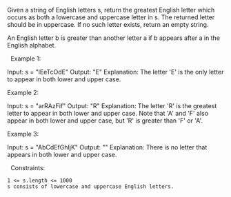 Given a string of English letters s, return the greatest English letter which occurs as both a lowercase and uppercase letter in s. The returned letter should be in uppercase. If no such letter exists, return an empty string.

An English letter b is greater than another letter a if b appears after a in the English alphabet.

 
Example 1:

Input: s = "lEeTcOdE"
Output: "E"
Explanation:
The letter 'E' is the only letter to appear in both lower and upper case.


Example 2:

Input: s = "arRAzFif"
Output: "R"
Explanation:
The letter 'R' is the greatest letter to appear in both lower and upper case.
Note that 'A' and 'F' also appear in both lower and upper case, but 'R' is greater than 'F' or 'A'.


Example 3:

Input: s = "AbCdEfGhIjK"
Output: ""
Explanation:
There is no letter that appears in both lower and upper case.


 
Constraints:


	1 <= s.length <= 1000
	s consists of lowercase and uppercase English letters.

